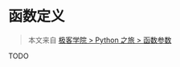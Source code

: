 # 函数定义

> 本文来自 [极客学院 > Python 之旅 > 函数参数](http://wiki.jikexueyuan.com/project/explore-python/Function/func_parameter.html)

TODO